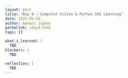 ```yaml
---
layout: post
title: "Day 4 – Computer Vision & Python 101 Learning"
date: 2025-05-29
author: Aamari Joyner
permalink: /day4.html
tags: []

what_i_learned: |
  TBD 
blockers: |
  TBD

reflection: |
  TBD
---
```


